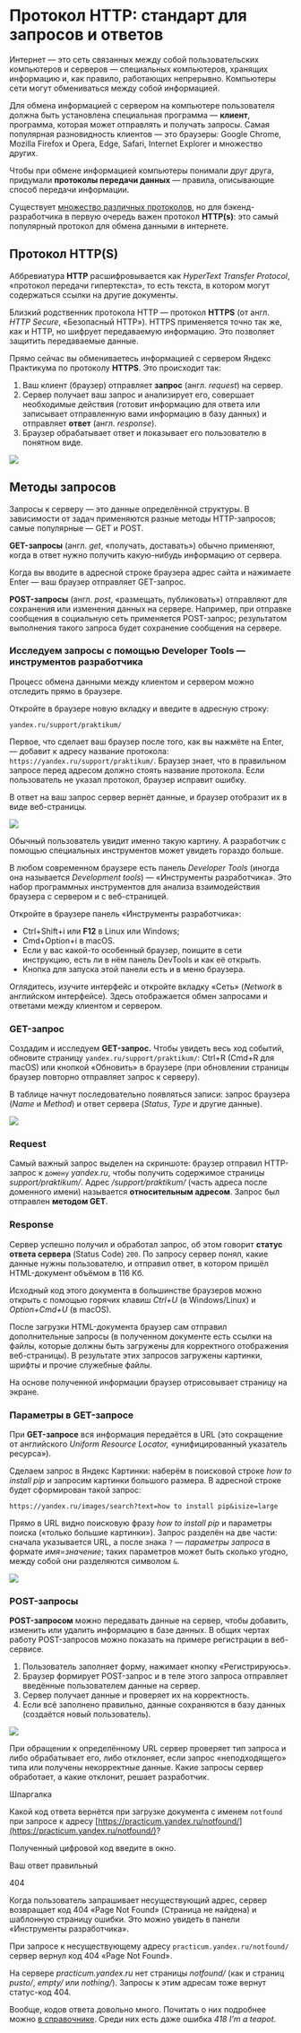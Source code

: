 # Протокол HTTP: стандарт для запросов и ответов

Интернет — это сеть связанных между собой пользовательских компьютеров и серверов — специальных компьютеров, хранящих информацию и, как правило, работающих непрерывно. Компьютеры сети могут обмениваться между собой информацией.

Для обмена информацией с сервером на компьютере пользователя должна быть установлена специальная программа — **клиент**, программа, которая может отправлять и получать запросы. Самая популярная разновидность клиентов — это браузеры: Google Chrome, Mozilla Firefox и Opera, Edge, Safari, Internet Explorer и множество других.

Чтобы при обмене информацией компьютеры понимали друг друга, придумали **протоколы передачи данных** — правила, описывающие способ передачи информации.

Существует [множество различных протоколов](https://ru.wikipedia.org/wiki/%D0%A2%D0%B0%D0%B1%D0%BB%D0%B8%D1%86%D0%B0_%D1%81%D0%B5%D1%82%D0%B5%D0%B2%D1%8B%D1%85_%D0%BF%D1%80%D0%BE%D1%82%D0%BE%D0%BA%D0%BE%D0%BB%D0%BE%D0%B2_%D0%BF%D0%BE_%D1%84%D1%83%D0%BD%D0%BA%D1%86%D0%B8%D0%BE%D0%BD%D0%B0%D0%BB%D1%8C%D0%BD%D0%BE%D0%BC%D1%83_%D0%BD%D0%B0%D0%B7%D0%BD%D0%B0%D1%87%D0%B5%D0%BD%D0%B8%D1%8E), но для бэкенд-разработчика в первую очередь важен протокол **HTTP(s)**: это самый популярный протокол для обмена данными в интернете.

## Протокол HTTP(S)

Аббревиатура **HTTP** расшифровывается как _HyperText Transfer Protocol_, «протокол передачи гипертекста», то есть текста, в котором могут содержаться ссылки на другие документы.

Близкий родственник протокола HTTP — протокол **HTTPS** (от англ. _HTTP Secure_, «Безопасный HTTP»). HTTPS применяется точно так же, как и HTTP, но шифрует передаваемую информацию. Это позволяет защитить передаваемые данные.

Прямо сейчас вы обмениваетесь информацией с сервером Яндекс Практикума по протоколу **HTTPS**. Это происходит так:

1. Ваш клиент (браузер) отправляет **запрос** (англ. _request_) на сервер.
2. Сервер получает ваш запрос и анализирует его, совершает необходимые действия (готовит информацию для ответа или записывает отправленную вами информацию в базу данных) и отправляет **ответ** (англ. _response_).
3. Браузер обрабатывает ответ и показывает его пользователю в понятном виде.

![](https://pictures.s3.yandex.net/resources/26_1683919646.png)

## Методы запросов

Запросы к серверу — это данные определённой структуры. В зависимости от задач применяются разные методы HTTP-запросов; самые популярные — GET и POST.

**GET-запросы** (англ. _get_, «получать, доставать») обычно применяют, когда в ответ нужно получить какую-нибудь информацию от сервера.

Когда вы вводите в адресной строке браузера адрес сайта и нажимаете Enter — ваш браузер отправляет GET-запрос.

**POST-запросы** (англ. _post_, «размещать, публиковать») отправляют для сохранения или изменения данных на сервере. Например, при отправке сообщения в социальную сеть применяется POST-запрос; результатом выполнения такого запроса будет сохранение сообщения на сервере.

### Исследуем запросы с помощью Developer Tools — инструментов разработчика

Процесс обмена данными между клиентом и сервером можно отследить прямо в браузере.

Откройте в браузере новую вкладку и введите в адресную строку:

```
yandex.ru/support/praktikum/ 
```

Первое, что сделает ваш браузер после того, как вы нажмёте на Enter, — добавит к адресу название протокола: `https://yandex.ru/support/praktikum/`. Браузер знает, что в правильном запросе перед адресом должно стоять название протокола. Если пользователь не указал протокол, браузер исправит ошибку.

В ответ на ваш запрос сервер вернёт данные, и браузер отобразит их в виде веб-страницы.

![](https://pictures.s3.yandex.net/resources/S01_115_1676927232.png)

Обычный пользователь увидит именно такую картину. А разработчик с помощью специальных инструментов может увидеть гораздо больше.

В любом современном браузере есть панель _Developer Tools_ (иногда она называется _Development tools_) — «Инструменты разработчика». Это набор программных инструментов для анализа взаимодействия браузера с сервером и с веб-страницей.

Откройте в браузере панель «Инструменты разработчика»:

- Ctrl+Shift+i или **F12** в Linux или Windows;
- Cmd+Option+i в macOS.
- Если у вас какой-то особенный браузер, поищите в сети инструкцию, есть ли в нём панель DevTools и как её открыть.
- Кнопка для запуска этой панели есть и в меню браузера.

Оглядитесь, изучите интерфейс и откройте вкладку «Сеть» (_Network_ в английском интерфейсе)_._ Здесь отображается обмен запросами и ответами между клиентом и сервером.

### GET-запрос

Создадим и исследуем **GET-запрос.** Чтобы увидеть весь ход событий, обновите страницу `yandex.ru/support/praktikum/`: Ctrl+R (Cmd+R для macOS) или кнопкой «Обновить» в браузере (при обновлении страницы браузер повторно отправляет запрос к серверу).

В таблице начнут последовательно появляться записи: запрос браузера (_Name_ и _Method_) и ответ сервера (_Status_, _Type_ и другие данные).

![](https://pictures.s3.yandex.net/resources/S01_116_1678105943.png)

### Request

Самый важный запрос выделен на скриншоте: браузер отправил HTTP-запрос к `домену` _yandex.ru_, чтобы получить содержимое страницы _support/praktikum/_. Адрес _/support/praktikum/_ (часть адреса после доменного имени) называется **относительным адресом**. Запрос был отправлен **методом GET**.

### Response

Сервер успешно получил и обработал запрос, об этом говорит **статус ответа сервера** (Status Code) `200`. По запросу сервер понял, какие данные нужны пользователю, и отправил ответ, в котором пришёл HTML-документ объёмом в 116 Кб.

Исходный код этого документа в большинстве браузеров можно открыть с помощью горячих клавиш _Ctrl+U_ (в Windows/Linux) и _Option+Cmd+U_ (в macOS).

После загрузки HTML-документа браузер сам отправил дополнительные запросы (в полученном документе есть ссылки на файлы, которые должны быть загружены для корректного отображения веб-страницы). В результате этих запросов загружены картинки, шрифты и прочие служебные файлы.

На основе полученной информации браузер отрисовывает страницу на экране.

### Параметры в GET-запросе

При **GET-запросе** вся информация передаётся в URL (это сокращение от английского _Uniform Resource Locator,_ «унифицированный указатель ресурса»).

Сделаем запрос в Яндекс Картинки: наберём в поисковой строке _how to install pip_ и запросим картинки большого размера. В адресной строке будет сформирован такой запрос:

`https://yandex.ru/images/search?text=how to install pip&isize=large`

Прямо в URL видно поисковую фразу _how to install pip_ и параметры поиска («только большие картинки»). Запрос разделён на две части: сначала указывается URL, а после знака `?` — _параметры запроса_ в формате _имя=значение_; таких параметров может быть сколько угодно, между собой они разделяются символом `&`.

![](https://pictures.s3.yandex.net/resources/S01_114_1676223953.png)

### POST-запросы

**POST-запросом** можно передавать данные на сервер, чтобы добавить, изменить или удалить информацию в базе данных. В общих чертах работу POST-запросов можно показать на примере регистрации в веб-сервисе.

1. Пользователь заполняет форму, нажимает кнопку «Регистрируюсь».
2. Браузер формирует POST-запрос и в теле этого запроса отправляет введённые пользователем данные на сервер.
3. Сервер получает данные и проверяет их на корректность.
4. Если всё заполнено правильно, данные сохраняются в базу данных (создаётся новый пользователь).

![](https://pictures.s3.yandex.net/resources/picture1_1676223970.png)

При обращении к определённому URL сервер проверяет тип запроса и либо обрабатывает его, либо отклоняет, если запрос «неподходящего» типа или получены некорректные данные. Какие запросы сервер обработает, а какие отклонит, решает разработчик.

Шпаргалка

Какой код ответа вернётся при загрузке документа с именем `notfound` при запросе к адресу [https://practicum.yandex.ru/notfound/](https://practicum.yandex.ru/notfound/)?

Полученный цифровой код введите в окно.

Ваш ответ правильный

404

Когда пользователь запрашивает несуществующий адрес, сервер возвращает код 404 «Page Not Found» (Страница не найдена) и шаблонную страницу ошибки. Это можно увидеть в панели «Инструменты разработчика».

При запросе к несуществующему адресу `practicum.yandex.ru/notfound/`сервер вернул код 404 «Page Not Found».

На сервере _practicum.yandex.ru_ нет страницы _notfound/_ (как и страниц _pusto/_, _empty/_ или _nothing/_). Запросы к этим адресам тоже вернут статус-код 404.

Вообще, кодов ответа довольно много. Почитать о них подробнее можно [в справочнике](https://developer.mozilla.org/en-US/docs/Web/HTTP/Status#client_error_responses). Среди них есть даже ошибка _418 I'm a teapot_.